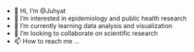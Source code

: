 - 👋 Hi, I’m @Juhyat
- 👀 I’m interested in epidemiology and public health research
- 🌱 I’m currently learning data analysis and visualization
- 💞️ I’m looking to collaborate on scientific research
- 📫 How to reach me ...

<!---
Juhyat/Juhyat is a ✨ special ✨ repository because its `README.md` (this file) appears on your GitHub profile.
You can click the Preview link to take a look at your changes.
--->
